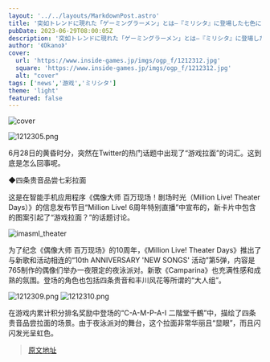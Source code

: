 ```yaml
---
layout: '../../layouts/MarkdownPost.astro'
title: '突如トレンドに現れた「ゲーミングラーメン」とは―『ミリシタ』に登場した七色に光る麺でコミュニティざわつく'
pubDate: 2023-06-29T08:00:05Z
description: '突如トレンドに現れた「ゲーミングラーメン」とは―『ミリシタ』に登場した七色に光る麺でコミュニティざわつく'
author: '《Okano》'
cover:
  url: 'https://www.inside-games.jp/imgs/ogp_f/1212312.jpg'
  square: 'https://www.inside-games.jp/imgs/ogp_f/1212312.jpg'
  alt: "cover"
tags: ['news','游戏','ミリシタ']
theme: 'light'
featured: false
---
```


![cover](https://www.inside-games.jp/imgs/ogp_f/1212312.jpg)

![1212305.png](https://www.inside-games.jp/imgs/zoom/1212305.png)

6月28日的黄昏时分，突然在Twitter的热门话题中出现了“游戏拉面”的词汇。这到底是怎么回事呢。

◆四条贵音品尝七彩拉面

这是在智能手机应用程序《偶像大师 百万现场！剧场时光（Million Live! Theater Days）》的信息发布节目“Million Live! 6周年特别直播”中宣布的，新卡片中包含的图案引起了“游戏拉面？”的话题讨论。

![imasml_theater](https://twitter.com/imasml_theater/status/1673981133279891459?s=20)

为了纪念《偶像大师 百万现场》的10周年，《Million Live! Theater Days》推出了与新歌和活动相连的“10th ANNIVERSARY 'NEW SONGS' 活动”第5弹，内容是765制作的偶像们举办一夜限定的夜泳派对。新歌《Camparina》也充满性感和成熟的氛围。登场的角色也包括四条贵音和丰川风花等所谓的“大人组”。

![1212309.png](https://www.inside-games.jp/imgs/zoom/1212309.png)
![1212310.png](https://www.inside-games.jp/imgs/zoom/1212310.png)

在游戏内累计积分排名奖励中登场的“C-A-M-P-A-I 二階堂千鶴”中，描绘了四条贵音品尝拉面的场景。由于夜泳派对的舞台，这个拉面非常华丽且“显眼”，而且闪闪发光呈虹色。

>[原文地址](https://www.inside-games.jp/article/2023/06/29/146895.html)  